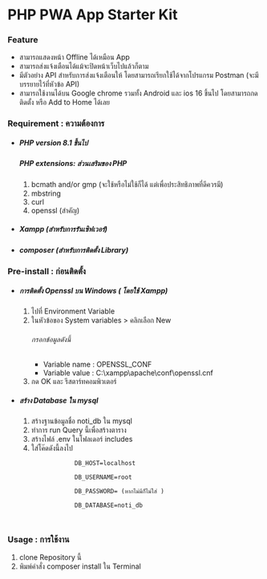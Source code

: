 <h1>PHP PWA App Starter Kit</h1>
<h3>Feature</h3>
<ul>
    <li>สามารถแสดงหน้า Offline ได้เหมือน App</li>
    <li>สามารถส่งแจ้งเตือนได้แม้จะปิดหน้าเว็บไปแล้วก็ตาม</li>
    <li>มีตัวอย่าง API สำหรับการส่งแจ้งเตือนให้ โดยสามารถเรียกใช้ได้จากโปรแกรม Postman (จะมีบรรยายไว้ที่หัวข้อ API) </li>
    <li>สามารถใช้งานได้บน Google chrome รวมทั้ง Android และ ios 16 ขึ้นไป โดยสามารถกดติดตั้ง หรือ Add to Home ได้เลย</li>
</ul>
<h3>Requirement : ความต้องการ</h5>
    <ul>
        <li><h5>PHP version 8.1 ขึ้นไป </h5></li>
        <h5>PHP extensions: ส่วนเสริมของ PHP</h5>
            <ol>
                <li>bcmath and/or gmp (จะใช้หรือไม่ใช้ก็ได้ แต่เพื่อประสิทธิภาพที่ดีควรมี)</li>
                <li>mbstring</li>
                <li>curl</li>
                <li>openssl (สำคัญ) </li>
            </ol>
        <li><h5>Xampp (สำหรับการรันเซิฟเวอร์)</h5></li>
        <li><h5>composer (สำหรับการติดตั้ง Library)</h5></li>
    </ul>
    
<h3>Pre-install : ก่อนติดตั้ง</h3>
<ul>
   <li><h5>การติดตั้ง Openssl บน Windows ( โดยใช้ Xampp)</h5></li>
    <ol>
        <li>ไปที่ Environment Variable</li>
        <li>ในหัวข้อของ System variables > คลิกเลือก New </li>
        <h6>กรอกข้อมูลดังนี้</h6>
        <ul>
            <li>Variable name : OPENSSL_CONF</li>
            <li>Variable value : C:\xampp\apache\conf\openssl.cnf</li>
        </ul>
        <li>กด OK และ รีสตาร์ทคอมพิวเตอร์</li>
    </ol>
    <li><h5>สร้าง Database ใน mysql</h5></li>
    <ol>
        <li>สร้างฐานข้อมูลชื่อ noti_db ใน mysql</li>
        <li>ทำการ run Query นี้เพื่อสร้างตาราง</li>
        <li>สร้างไฟล์ .env ในโฟลเดอร์ includes</li>
        <li>ใส่โค๊ดดังนี้ลงไป</li>
        <code>
            DB_HOST=localhost <br>
            DB_USERNAME=root <br>
            DB_PASSWORD= (หากไม่มีก็ไม่ใส่ ) <br>
            DB_DATABASE=noti_db <br>
        </code>
    </ol>
</ul>
<h3>Usage : การใช้งาน</h3>
    <ol>
        <li>clone Repository นี้</li>
        <li>พิมพ์คำสั่ง composer install ใน Terminal</li>
    </ol>
